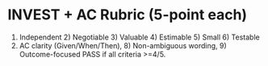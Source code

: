 # INVEST + AC Rubric (5-point each)
1) Independent  2) Negotiable  3) Valuable  4) Estimable  5) Small  6) Testable
7) AC clarity (Given/When/Then), 8) Non-ambiguous wording, 9) Outcome-focused
PASS if all criteria >=4/5.
